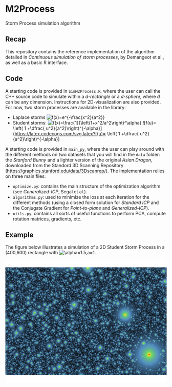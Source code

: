 # M2Process

Storm Process simulation algorithm

## Recap

This repository contains the reference implementation of the algorithm detailed in *Continuous simulation of storm processes*, by Demangeot et al., as well as a basic R interface.

## Code
A starting code is provided in ```SimM2Process.R```, where the user can call the C++ source code to simulate within a *d-rectangle* or a *d-sphere*, where *d* can be any dimension. Instructions for 2D-visualization are also provided. For now, two storm processes are available in the library:
- Laplace storms
![f(x)=e^{-\frac{x^2}{a^2}}](https://latex.codecogs.com/svg.latex?f(x)=e^{-\frac{x^2}{a^2}})
- Student storms: 
![f(x)=\frac{1}{\left(1+x^2/a^2\right)^\alpha}](https://latex.codecogs.com/svg.latex?f(x)=\frac{1}{\left(1+x^2/a^2\right)})
![f(u)=  \left( 1 +\dfrac{  u^2}{a^2}\right)^{-\alpha}](https://latex.codecogs.com/svg.latex?f(u)=  \left( 1 +\dfrac{  u^2}{a^2}\right)^{-\alpha})




A starting code is provided in ```main_py```, where the user can play around with the different methods on two datasets that you will find in the `data` folder: the *Stanford Bunny* and a lighter version of the original *Asian Dragon*, downloaded from the Standord 3D Scanning Repository (https://graphics.stanford.edu/data/3Dscanrep/). The implementation relies on three main files:
- ```optimize.py```: contains the main structure of the optimization algorithm (see *Generalized-ICP*, Segal et al.).
- ```algorithms.py```: used to minimize the loss at each iteration for the different methods (using a closed form solution for *Standard ICP* and the Conjugate Gradient for *Point-to-plane* and *Generalized-ICP*).
- ```utils.py```: contains all sorts of useful functions to perform PCA, compute rotation matrices, gradients, etc.

## Example
The figure below illustrates a simulation of a 2D Student Storm Process in a (400,600) rectangle with ![\alpha=1.5,a=1](https://latex.codecogs.com/svg.latex?\alpha=1.5,a=1).

![alt text](https://github.com/Remsya/M2Process/blob/main/Files/Rplot.png)

